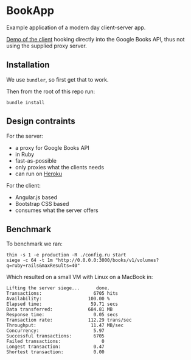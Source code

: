 # BookApp

Example application of a modern day client-server app.

[Demo of the client](http://cies.github.io/booksapp) hooking
directly into the Google Books API, thus not using the supplied
proxy server.


## Installation

We use `bundler`, so first get that to work.

Then from the root of this repo run:

    bundle install


## Design contraints

For the server:

* a proxy for Google Books API
* in Ruby
* fast-as-possible
* only proxies what the clients needs
* can run on [Heroku](http://heroku.com)

For the client:

* Angular.js based
* Bootstrap CSS based
* consumes what the server offers


## Benchmark

To benchmark we ran:

    thin -s 1 -e production -R ./config.ru start
    siege -c 64 -t 1m "http://0.0.0.0:3000/books/v1/volumes?q=ruby+rails&maxResults=40"

Which resulted on a small VM with Linux on a MacBook in:

    Lifting the server siege...      done.
    Transactions:                   6705 hits
    Availability:                 100.00 %
    Elapsed time:                  59.71 secs
    Data transferred:             684.81 MB
    Response time:                  0.05 secs
    Transaction rate:             112.29 trans/sec
    Throughput:                    11.47 MB/sec
    Concurrency:                    5.97
    Successful transactions:        6705
    Failed transactions:               0
    Longest transaction:            0.47
    Shortest transaction:           0.00


